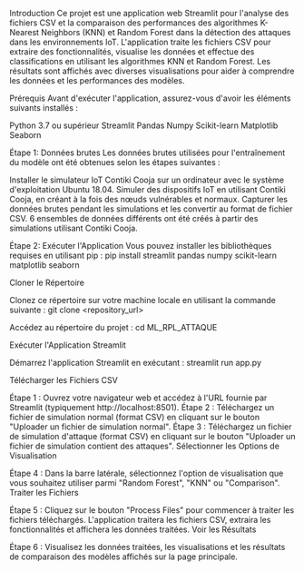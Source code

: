 Introduction
Ce projet est une application web Streamlit pour l'analyse des fichiers CSV et la comparaison des performances des algorithmes K-Nearest Neighbors (KNN) et Random Forest dans la détection des attaques dans les environnements IoT. L'application traite les fichiers CSV pour extraire des fonctionnalités, visualise les données et effectue des classifications en utilisant les algorithmes KNN et Random Forest. Les résultats sont affichés avec diverses visualisations pour aider à comprendre les données et les performances des modèles.

Prérequis
Avant d'exécuter l'application, assurez-vous d'avoir les éléments suivants installés :

Python 3.7 ou supérieur
Streamlit
Pandas
Numpy
Scikit-learn
Matplotlib
Seaborn

Étape 1: Données brutes
Les données brutes utilisées pour l'entraînement du modèle ont été obtenues selon les étapes suivantes :

Installer le simulateur IoT Contiki Cooja sur un ordinateur avec le système d'exploitation Ubuntu 18.04.
Simuler des dispositifs IoT en utilisant Contiki Cooja, en créant à la fois des nœuds vulnérables et normaux.
Capturer les données brutes pendant les simulations et les convertir au format de fichier CSV.
6 ensembles de données différents ont été créés à partir des simulations utilisant Contiki Cooja.

Étape 2: Exécuter l'Application
Vous pouvez installer les bibliothèques requises en utilisant pip :
pip install streamlit pandas numpy scikit-learn matplotlib seaborn

Cloner le Répertoire

Clonez ce répertoire sur votre machine locale en utilisant la commande suivante :
git clone <repository_url>

Accédez au répertoire du projet :
cd ML_RPL_ATTAQUE

Exécuter l'Application Streamlit

Démarrez l'application Streamlit en exécutant :
streamlit run app.py


Télécharger les Fichiers CSV

Étape 1 : Ouvrez votre navigateur web et accédez à l'URL fournie par Streamlit (typiquement http://localhost:8501).
Étape 2 : Téléchargez un fichier de simulation normal (format CSV) en cliquant sur le bouton "Uploader un fichier de simulation normal".
Étape 3 : Téléchargez un fichier de simulation d'attaque (format CSV) en cliquant sur le bouton "Uploader un fichier de simulation contient des attaques".
Sélectionner les Options de Visualisation

Étape 4 : Dans la barre latérale, sélectionnez l'option de visualisation que vous souhaitez utiliser parmi "Random Forest", "KNN" ou "Comparison".
Traiter les Fichiers

Étape 5 : Cliquez sur le bouton "Process Files" pour commencer à traiter les fichiers téléchargés. L'application traitera les fichiers CSV, extraira les fonctionnalités et affichera les données traitées.
Voir les Résultats

Étape 6 : Visualisez les données traitées, les visualisations et les résultats de comparaison des modèles affichés sur la page principale.


